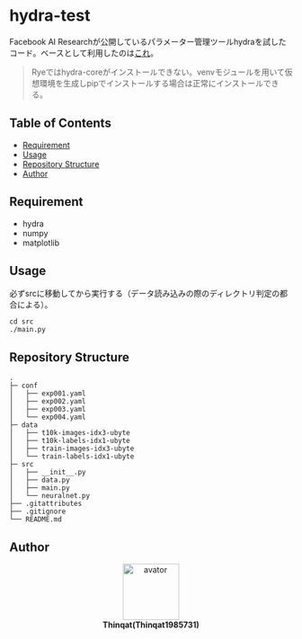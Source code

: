 # hydra-test <!-- omit in toc -->

Facebook AI Researchが公開しているパラメーター管理ツールhydraを試したコード。ベースとして利用したのは[これ](https://github.com/rasbt/python-machine-learning-book-3rd-edition/tree/master/ch12)。
> Ryeではhydra-coreがインストールできない。venvモジュールを用いて仮想環境を生成しpipでインストールする場合は正常にインストールできる。

## Table of Contents <!-- omit in toc -->

- [Requirement](#requirement)
- [Usage](#usage)
- [Repository Structure](#repository-structure)
- [Author](#author)

## Requirement

- hydra
- numpy
- matplotlib

## Usage

必ずsrcに移動してから実行する（データ読み込みの際のディレクトリ判定の都合による）。

```shell
cd src
./main.py
```

## Repository Structure

``` rawtext
.
├─ conf
│   ├── exp001.yaml
│   ├── exp002.yaml
│   ├── exp003.yaml
│   └── exp004.yaml
├─ data
│   ├── t10k-images-idx3-ubyte
│   ├── t10k-labels-idx1-ubyte
│   ├── train-images-idx3-ubyte
│   └── train-labels-idx1-ubyte
├─ src
│   ├── __init__.py
│   ├── data.py
│   ├── main.py
│   └── neuralnet.py
├── .gitattributes
├── .gitignore
└── README.md
```

## Author

<div align="center">
<img src="https://avatars.githubusercontent.com/u/113882060?v=4" width="100" height="100" alt="avator"><br>
<strong>Thinqat(Thinqat1985731)</strong>
</div>
